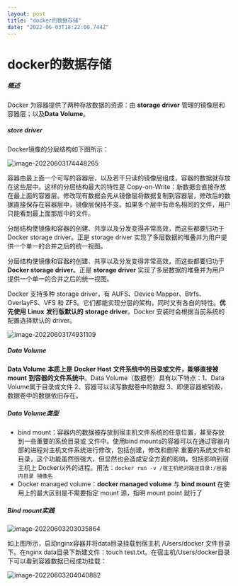 ```yaml
---
layout: post
title: "docker的数据存储"
date: "2022-06-03T18:22:00.744Z"
---
```

docker的数据存储
===========

##### 概述

Docker 为容器提供了两种存放数据的资源：由 **storage driver** 管理的镜像层和容器层；以及**Data Volume**。

##### store driver

Docker镜像的分层结构如下图所示：

![image-20220603174448265](https://gxu-yws.oss-cn-shanghai.aliyuncs.com/images/image-20220603174448265.png)

容器由最上面一个可写的容器层，以及若干只读的镜像层组成，容器的数据就存放在这些层中。这样的分层结构最大的特性是 Copy-on-Write：新数据会直接存放在最上面的容器层。修改现有数据会先从镜像层将数据复制到容器层，修改后的数据直接保存在容器层中，镜像层保持不变。如果多个层中有命名相同的文件，用户只能看到最上面那层中的文件。

分层结构使镜像和容器的创建、共享以及分发变得非常高效，而这些都要归功于 Docker storage driver。正是 storage driver 实现了多层数据的堆叠并为用户提供一个单一的合并之后的统一视图。

分层结构使镜像和容器的创建、共享以及分发变得非常高效，而这些都要归功于 **Docker storage driver**。正是 **storage driver** 实现了多层数据的堆叠并为用户提供一个单一的合并之后的统一视图。

Docker 支持多种 storage driver，有 AUFS、Device Mapper、Btrfs、OverlayFS、VFS 和 ZFS。它们都能实现分层的架构，同时又有各自的特性。**优先使用** **Linux** **发行版默认的** **storage driver**。Docker 安装时会根据当前系统的配置选择默认的 driver。

![image-20220603174931109](https://gxu-yws.oss-cn-shanghai.aliyuncs.com/images/image-20220603174931109.png)

##### Data Volume

**Data Volume** **本质上是** **Docker Host** **文件系统中的目录或文件，能够直接被** **mount** **到容器的文件系统中**。Data Volume（数据卷）具有以下特点：1、Data Volume属于目录或文件 2、容器可以读写数据卷中的数据 3、即便容器被销毁，数据卷中的数据依旧存在。

##### Data Volume类型

*   bind mount：容器内的数据被存放到宿主机文件系统的任意位置，甚至存放到一些重要的系统目录或 文件中。使用bind mounts的容器可以在通过容器内部的进程对主机文件系统进行修改，包括创建，修改和删除 重要的系统文件和目录，这个功能虽然很强大，但显然也会造成安全方面的影响，包括影响到宿主机上 Docker以外的进程。用法：`docker run -v /宿主机绝对路径目录:/容器内目录 镜像名`
*   Docker managed volume：**docker managed volume** 与 **bind mount** 在使用上的最大区别是不需要指定 mount 源，指明 mount point 就行了

##### Bind mount实践

![image-20220603203035864](https://gxu-yws.oss-cn-shanghai.aliyuncs.com/images/image-20220603203035864.png)

如上图所示，启动nginx容器并将data目录挂载到宿主机 /Users/docker 文件目录下。在nginx data目录下新建文件：touch test.txt。在宿主机/Users/docker目录下可以看到容器数据已经成功挂载：

![image-20220603204040882](https://gxu-yws.oss-cn-shanghai.aliyuncs.com/images/image-20220603204040882.png)